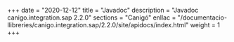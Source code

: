 +++
date        = "2020-12-12"
title       = "Javadoc"
description = "Javadoc canigo.integration.sap 2.2.0"
sections    = "Canigó"
enllac		= "/documentacio-llibreries/canigo.integration.sap/2.2.0/site/apidocs/index.html"
weight		= 1
+++
